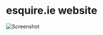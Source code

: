 # esquire.ie website

![Screenshot](https://user-images.githubusercontent.com/16647291/74497410-85eb1c80-4ed5-11ea-8165-20f028eea090.png)